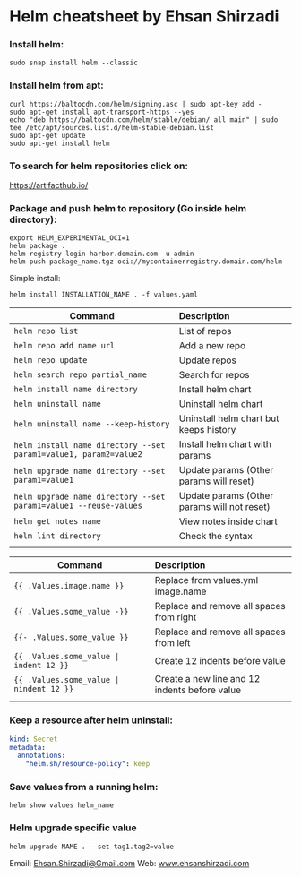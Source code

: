 # Helm cheatsheet by Ehsan Shirzadi

### Install helm:
```
sudo snap install helm --classic
```

### Install helm from apt:
```
curl https://baltocdn.com/helm/signing.asc | sudo apt-key add -
sudo apt-get install apt-transport-https --yes
echo "deb https://baltocdn.com/helm/stable/debian/ all main" | sudo tee /etc/apt/sources.list.d/helm-stable-debian.list
sudo apt-get update
sudo apt-get install helm
```
### To search for helm repositories click on:
https://artifacthub.io/


### Package and push helm to repository (Go inside helm directory):
```
export HELM_EXPERIMENTAL_OCI=1
helm package .
helm registry login harbor.domain.com -u admin
helm push package_name.tgz oci://mycontainerregistry.domain.com/helm
```
Simple install:
```
helm install INSTALLATION_NAME . -f values.yaml
```

| Command          | Description                         |
| ---------------- |:-----------------------------------|
| `helm repo list` | List of repos |
| `helm repo add name url` | Add a new repo |
| `helm repo update` | Update repos |
| `helm search repo partial_name` | Search for repos |
| `helm install name directory` | Install helm chart |
| `helm uninstall name` | Uninstall helm chart |
| `helm uninstall name --keep-history` | Uninstall helm chart but keeps history |
| `helm install name directory --set param1=value1, param2=value2` | Install helm chart with params |
| `helm upgrade name directory --set param1=value1` | Update params (Other params will reset) |
| `helm upgrade name directory --set param1=value1 --reuse-values` | Update params (Other params will not reset) |
| `helm get notes name` | View notes inside chart |
| `helm lint directory` | Check the syntax |
|  |  |



| Command          | Description                         |
| ---------------- |:-----------------------------------|
| `{{ .Values.image.name }}` | Replace from values.yml image.name  |
| `{{ .Values.some_value -}}` | Replace and remove all spaces from right |
| `{{- .Values.some_value }}` | Replace and remove all spaces from left |
| `{{ .Values.some_value \| indent 12 }}` | Create 12 indents before value  |
| `{{ .Values.some_value \| nindent 12 }}` | Create a new line and 12 indents before value  |
|  |  |


### Keep a resource after helm uninstall:
```yaml
kind: Secret
metadata:
  annotations:
    "helm.sh/resource-policy": keep
```

### Save values from a running helm:
```commandline
helm show values helm_name 
```

### Helm upgrade specific value
```
helm upgrade NAME . --set tag1.tag2=value
```

Email: Ehsan.Shirzadi@Gmail.com
Web: www.ehsanshirzadi.com
